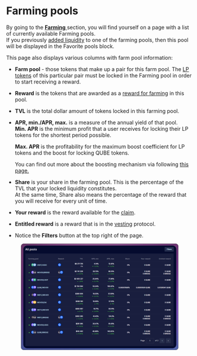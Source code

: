# Farming pools

By going to the [**Farming** ](../../concepts/yield-farming.md)section, you will find yourself on a page with a list of currently available Farming pools.\
If you previously [added liquidity](../../old-farming/how-to/deposit-farm-tokens.md) to one of the farming pools, then this pool will be displayed in the Favorite pools block.

This page also displays various columns with farm pool information:

* **Farm pool** - those tokens that make up a pair for this farm pool. The [LP tokens](../../../pools/how-to/add-liquidity.md) of this particular pair must be locked in the Farming pool in order to start receiving a reward.
* **Reward** is the tokens that are awarded as a [reward for farming](../../concepts/reward-token.md) in this pool.
* **TVL** is the total dollar amount of tokens locked in this farming pool.
*   **APR, min./APR, max.** is a measure of the annual yield of that pool. \
    **Min. APR** is the minimum profit that a user receives for locking their LP tokens for the shortest period possible.

    **Max. APR** is the profitability for the maximum boost coefficient for LP tokens and the boost for locking QUBE tokens.

    You can find out more about the boosting mechanism via following [this page.](../../concepts/boosted-farming.md)
* **Share** is your share in the farming pool. This is the percentage of the TVL that your locked liquidity constitutes.\
  At the same time, Share also means the percentage of the reward that you will receive for every unit of time.
* **Your reward** is the reward available for the [claim](../../old-farming/how-to/claim-reward.md).
* **Entitled reward** is a reward that is in the [vesting](../../concepts/vesting.md) protocol.
* Notice the **Filters** button at the top right of the page.

<figure><img src="../../../../.gitbook/assets/image (3).png" alt=""><figcaption></figcaption></figure>
